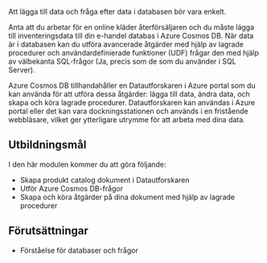 Att lägga till data och fråga efter data i databasen bör vara enkelt. 

Anta att du arbetar för en online kläder återförsäljaren och du måste lägga till inventeringsdata till din e-handel databas i Azure Cosmos DB. När data är i databasen kan du utföra avancerade åtgärder med hjälp av lagrade procedurer och användardefinierade funktioner (UDF) frågar den med hjälp av välbekanta SQL-frågor (Ja, precis som de som du använder i SQL Server).

Azure Cosmos DB tillhandahåller en Datautforskaren i Azure portal som du kan använda för att utföra dessa åtgärder: lägga till data, ändra data, och skapa och köra lagrade procedurer. Datautforskaren kan användas i Azure portal eller det kan vara dockningsstationen och används i en fristående webbläsare, vilket ger ytterligare utrymme för att arbeta med dina data.

## <a name="learning-objectives"></a>Utbildningsmål

I den här modulen kommer du att göra följande:

- Skapa produkt catalog dokument i Datautforskaren
- Utför Azure Cosmos DB-frågor
- Skapa och köra åtgärder på dina dokument med hjälp av lagrade procedurer

## <a name="prerequisites"></a>Förutsättningar

- Förståelse för databaser och frågor
